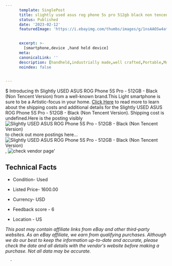 ```yaml
---
      template: SinglePost
      title: slightly used asus rog phone 5s pro 512gb black non tencent version 
      status: Published
      date: '2023-02-12'
      featuredImage: 'https://i.ebayimg.com/thumbs/images/g/1nsAAOSw4atj2Jka/s-l225.jpg'
       

      excerpt: >-
        [smartphone,device ,hand held device]
      meta:
      canonicalLink: ''
      description: [handheld,industrially made,well crafted,Portable,Mobile,Compact,Convenient,Lightweight,Maneuverable,Man-portable,Miniature,Carriable,Hand-held,Light,Holdable,Transportable,Mobile device,Pocket-sized,On-the-go,Wireless,Cordless,Compact size,Convenient size, smartphone,device ,hand held device]
      noindex: false
      

---
```

$
      Introducing th Slightly USED ASUS ROG Phone 5S Pro - 512GB - Black (Non Tencent Version) from a well-known brand.This Light smartphone is sure to be a Artistic-focus in your home. [Click Here](https://www.ebay.com/itm/134440377978?hash=item1f4d455e7a%3Ag%3A1nsAAOSw4atj2Jka&mkevt=1&mkcid=1&mkrid=711-53200-19255-0&campid=%253CePNCampaignId%253E&customid=%253CreferenceId%253E&toolid=10049) to read more to learn about the shipping costs and additional details for the Slightly USED ASUS ROG Phone 5S Pro - 512GB - Black (Non Tencent Version). Shipping cost is undefined.Here is the posting visibly ![Slightly USED ASUS ROG Phone 5S Pro - 512GB - Black (Non Tencent Version)](https://i.ebayimg.com/thumbs/images/g/1nsAAOSw4atj2Jka/s-l225.jpg) to check out more postings here... ![Slightly USED ASUS ROG Phone 5S Pro - 512GB - Black (Non Tencent Version)](https://i.ebayimg.com/images/g/1nsAAOSw4atj2Jka/s-l1600.jpg), ![check vendor page](https://origin-galleryplus.ebayimg.com/ws/web/134440377978_2_0_1/225x225.jpg,https://origin-galleryplus.ebayimg.com/ws/web/134440377978_3_0_1/225x225.jpg,https://origin-galleryplus.ebayimg.com/ws/web/134440377978_4_0_1/225x225.jpg,https://origin-galleryplus.ebayimg.com/ws/web/134440377978_5_0_1/225x225.jpg,https://origin-galleryplus.ebayimg.com/ws/web/134440377978_6_0_1/225x225.jpg,https://origin-galleryplus.ebayimg.com/ws/web/134440377978_7_0_1/225x225.jpg)'

      

 ## Technical Facts 



     
      

 - Condition- Used 


      

 - Listed Price- 1600.00 


      

 - Currency- USD 


      

 - Feedback score - 6 


      

 - Location - US 


      
      

 *_This post may contain affiliate links from eBay and other third-party websites. As an eBay affiliate, we earn from qualifying purchases. Although we do our best to keep the information up-to-date and accurate, please check the date and all details with the vendor's website before making a purchase. Not all data may be accurate._*




      -
